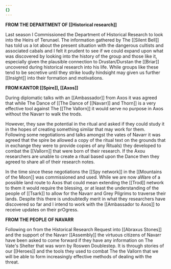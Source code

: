 ```yaml
---
{}
---
```


**FROM THE DEPARTMENT OF [[Historical research]]**

Last season I Commissioned the Department of Historical Research to look into the Heirs of Terunael. The information gathered by The [[Silent Bell]] has told us a lot about the present situation with the dangerous cultists and associated cabals and I felt it prudent to see if we could expand upon what was discovered by looking into the history of the group and those like it, especially given the plausible connection to Drustan/Durstan the [[Briar]] uncovered during historical research into his life. While groups like these tend to be secretive until they strike loudly hindsight may given us further [[Insight]] into their formation and motivations.

**FROM KANTOR [[Spire]], [[Axos]]**

During diplomatic talks with an [[Ambassador]] from Axos it was agreed that while The Dance of [[The Dance of [[Navarr]] and Thorn]] is a very effective tool against The [[The Vallorn]] it would serve no purpose in Axos without the Navarr to walk the trods.

However, they saw the potential in the ritual and asked if they could study it in the hopes of creating something similar that may work for them. Following some negotiations and talks amongst the vates of Navarr it was agreed that the spire be allowed a copy of the ritual text on the grounds that in exchange they were to provide copies of any Rituals) they developed to combat the [[Vallorn]] that were born of their research. If the Axou researchers are unable to create a ritual based upon the Dance then they agreed to share all of their research notes.

In the time since these negotiations the [[Spy network]] in the [[Mountains of the Moon]] was commissioned and used. While we are now aWare of a possible land route to Axos that could mean extending the [[Trod]] network to them it would require the blessing, or at least the understanding of the people of [[Tsark]] to allow for the Navarr and Grey Pilgrims to traverse their lands. Despite this there is undoubtedly merit in what they researchers have discovered so far and I intend to work with the [[Ambassador to Axos]] to receive updates on their prOgress.

**FROM THE PEOPLE OF NAVARR**

Following on from the Historical Research Request into [[Abraxus Stones]] and the support of the Navarr [[Assembly]] the virtuous citizens of Navarr have been asked to come forward if they have any information on The Vate's Shelter that was worn by Roswen Doublestep. It is through stories of our [[Heroes]] and the tools they used to combat The the Vallorn that we will be able to form increasingly effective methods of dealing with the threat.